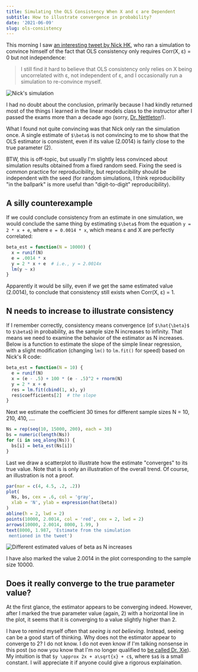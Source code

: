 ```yaml
---
title: Simulating the OLS Consistency When X and ε are Dependent
subtitle: How to illustrate convergence in probability?
date: '2021-06-09'
slug: ols-consistency
---
```


This morning I saw [an interesting tweet by Nick
HK](https://twitter.com/nickchk/status/1402518644542771200), who ran a
simulation to convince himself of the fact that OLS consistency only requires
Corr(X, ε) = 0 but not independence:

> I still find it hard to believe that OLS consistency only relies on X being
> uncorrelated with ε, not independent of ε, and I occasionally run a simulation
> to re-convince myself.

![Nick's
simulation](https://pbs.twimg.com/media/E3a_NX5VIAAv6mL?format=png&name=small)

I had no doubt about the conclusion, primarily because I had kindly returned
most of the things I learned in the linear models class to the instructor after
I passed the exams more than a decade ago (sorry, [Dr.
Nettleton](https://dnett.github.io)!).

What I found not quite convincing was that Nick only ran the simulation once. A
single estimate of `$\beta$` is not convincing to me to show that the OLS
estimator is consistent, even if its value (2.0014) is fairly close to the true
parameter (2).

BTW, this is off-topic, but usually I'm slightly less convinced about simulation
results obtained from a fixed random seed. Fixing the seed is common practice
for reproducibility, but reproducibility should be independent with the seed
(for random simulations, I think reproducibility "in the ballpark" is more
useful than "digit-to-digit" reproducibility).

## A silly counterexample

If we could conclude consistency from an estimate in one simulation, we would
conclude the same thing by estimating `$\beta$` from the equation
`y = 2 * x + e`, where `e = 0.0014 * x`, which means ε and X are perfectly
correlated:

``` r
beta_est = function(N = 10000) {
  x = runif(N)
  e = .0014 * x
  y = 2 * x + e  # i.e., y = 2.0014x
  lm(y ~ x)
}
```

Apparently it would be silly, even if we get the same estimated value (2.0014),
to conclude that consistency still exists when Corr(X, ε) = 1.

## N needs to increase to illustrate consistency

If I remember correctly, consistency means convergence (of `$\hat{\beta}$` to
`$\beta$`) in probability, as the sample size N increases to infinity. That
means we need to examine the behavior of the estimator as N increases. Below is
a function to estimate the slope of the simple linear regression, with a slight
modification (changing `lm()` to `lm.fit()` for speed) based on Nick's R code:

``` r
beta_est = function(N = 10) {
  e = runif(N)
  x = (e - .5) + 100 * (e - .5)^2 + rnorm(N)
  y = 2 * x + e
  res = lm.fit(cbind(1, x), y)
  res$coefficients[2]  # the slope
}
```

Next we estimate the coefficient 30 times for different sample sizes N = 10,
210, 410, ....

``` r
Ns = rep(seq(10, 15000, 200), each = 30)
bs = numeric(length(Ns))
for (i in seq_along(Ns)) {
  bs[i] = beta_est(Ns[i])
}
```

Last we draw a scatterplot to illustrate how the estimate "converges" to its
true value. Note that is is only an illustration of the overall trend. Of
course, an illustration is not a proof.

``` r
par(mar = c(4, 4.5, .2, .2))
plot(
  Ns, bs, cex = .6, col = 'gray',
  xlab = 'N', ylab = expression(hat(beta))
)
abline(h = 2, lwd = 2)
points(10000, 2.0014, col = 'red', cex = 2, lwd = 2)
arrows(10000, 2.0014, 8000, 1.99, )
text(8000, 1.987, 'Estimate from the simulation
 mentioned in the tweet')
```

![Different estimated values of beta as N
increases](https://user-images.githubusercontent.com/163582/121392349-ea28bf80-c914-11eb-8b3d-44a523ac6a2e.png)

I have also marked the value 2.0014 in the plot corresponding to the sample size
10000.

## Does it really converge to the true parameter value?

At the first glance, the estimator appears to be converging indeed. However,
after I marked the true parameter value (again, 2) with a horizontal line in the
plot, it seems that it is converging to a value slightly higher than 2.

I have to remind myself often that *seeing is not believing*. Instead, seeing
can be a good start of thinking. Why does not the estimator appear to converge
to 2? I do not know. I do not even know if I'm talking nonsense in this post (so
now you know that I'm no longer qualified to [be called Dr.
Xie](/en/2017/06/on-formality/)). My intuition is that
`$y \approx 2x + a\sqrt{x} + c$`, where `$a$` is a small constant. I will
appreciate it if anyone could give a rigorous explaination.
